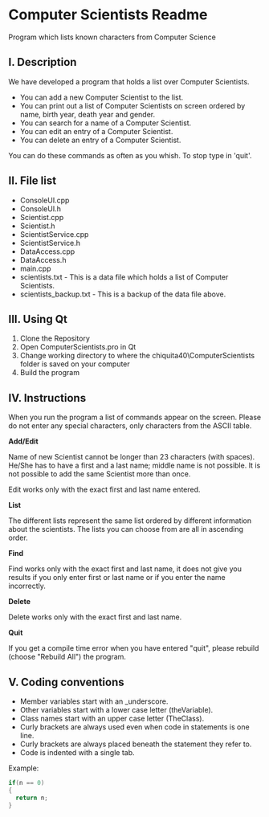 # Computer Scientists Readme

Program which lists known characters from Computer Science

## I. Description
We have developed a program that holds a list over Computer Scientists.

* You can add a new Computer Scientist to the list. 
* You can print out a list of Computer Scientists on screen ordered by name, birth year, death year and gender.
* You can search for a name of a Computer Scientist.
* You can edit an entry of a Computer Scientist.
* You can delete an entry of a Computer Scientist.

You can do these commands as often as you whish. To stop type in 'quit'.

## II. File list
+ ConsoleUI.cpp
+ ConsoleUI.h
+ Scientist.cpp
+ Scientist.h
+ ScientistService.cpp
+ ScientistService.h
+ DataAccess.cpp
+ DataAccess.h
+ main.cpp
+ scientists.txt        -   This is a data file which holds a list of Computer Scientists.
+ scientists_backup.txt        -   This is a backup of the data file above.

## III. Using Qt
1. Clone the Repository
2. Open ComputerScientists.pro in Qt
3. Change working directory to where the chiquita40\ComputerScientists folder is saved on your computer
4. Build the program

## IV. Instructions 
When you run the program a list of commands appear on the screen.
Please do not enter any special characters, only characters from the ASCII table.

**Add/Edit**

Name of new Scientist cannot be longer than 23 characters (with spaces). He/She has to have a first and a last name; middle name is not possible. It is not possible to add the same Scientist more than once.

Edit works only with the exact first and last name entered.

**List**

The different lists represent the same list ordered by different information about the scientists. The lists you can choose from are all in ascending order.

**Find**

Find works only with the exact first and last name, it does not give you results if you only enter first or last name or if you enter the name incorrectly.

**Delete**

Delete works only with the exact first and last name.

**Quit**

If you get a compile time error when you have entered "quit", please rebuild (choose "Rebuild All") the program.

## V. Coding conventions
* Member variables start with an _underscore.
* Other variables start with a lower case letter (theVariable).
* Class names start with an upper case letter (TheClass).
* Curly brackets are always used even when code in statements is one line.
* Curly brackets are always placed beneath the statement they refer to.
* Code is indented with a single tab.

Example:
```c++
if(n == 0)
{
  return n;
}
```
